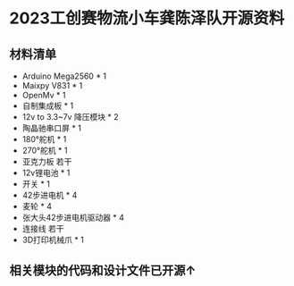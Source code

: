 # 2023工创赛物流小车龚陈泽队开源资料

## 材料清单
- Arduino Mega2560 * 1
- Maixpy V831 * 1
- OpenMv * 1
- 自制集成板 * 1
- 12v to 3.3~7v 降压模块 * 2
- 陶晶驰串口屏 * 1
- 180°舵机 * 1
- 270°舵机 * 1
- 亚克力板 若干
- 12v锂电池 * 1
- 开关 * 1
- 42步进电机 * 4
- 麦轮 * 4
- 张大头42步进电机驱动器 * 4
- 连接线 若干
- 3D打印机械爪 * 1

## 相关模块的代码和设计文件已开源↑

